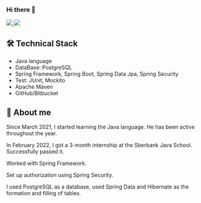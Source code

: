 ### Hi there 👋

<a href="https://t.me/shtanko_a_o">
<img src="https://img.shields.io/badge/Telegram-2CA5E0?style=for-the-badge&logo=telegram&logoColor=white"/>
</a>
<a href="https://javarush.ru/users/2583212">
  <img src="https://img.shields.io/badge/-JavaRush-orange?style=for-the-badge&logo=java"/>
  </a>
  
## 🛠 Technical Stack
*   Java language
*   DataBase: PostgreSQL
*   Spring Framework, Spring Boot, Spring Data Jpa, Spring Security
*   Test: JUnit, Mockito
*   Apache Maven
*   GitHub/Bitbucket

## 🚀 About me
<p>Since March 2021, I started learning the Java language. He has been active throughout the year.</p>
<p>In February 2022, I got a 3-month internship at the Sberbank Java School. Successfully passed it. </p>
<p>Worked with Spring Framework. </p>
<p>Set up authorization using Spring Security.</p>
<p>I used PostgreSQL as a database, used Spring Data and Hibernate as the formation and filling of tables.</p>
<!--
**tosha63/tosha63** is a ✨ _special_ ✨ repository because its `README.md` (this file) appears on your GitHub profile.

Here are some ideas to get you started:

- 🔭 I’m currently working on ...
- 🌱 I’m currently learning ...
- 👯 I’m looking to collaborate on ...
- 🤔 I’m looking for help with ...
- 💬 Ask me about ...
- 📫 How to reach me: ...
- 😄 Pronouns: ...
- ⚡ Fun fact: ...
-->
